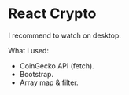 # React Crypto

I recommend to watch on desktop.

What i used:
- CoinGecko API (fetch).
- Bootstrap.
- Array map & filter.